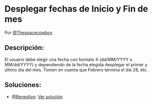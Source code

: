 # Desplegar fechas de Inicio y Fin de mes
Por [@Thespacecowboy](https://github.com/orgs/faiar/people/thespacecowboy)

## Descripción:

El usuario debe elegir una fecha con formato X (dd/MM/YYYY o MM/dd/YYYY) y dependiendo de la fecha elegida desplegar el primer y último día del mes. Tomen en cuenta que Febrero termina el día 28, etc.

## Soluciones:

* [@Reneolivo](https://github.com/orgs/faiar/people/reneolivo): [Ver solución](http://codepen.io/jlembert/pen/MJNXpe?editors=0011)
